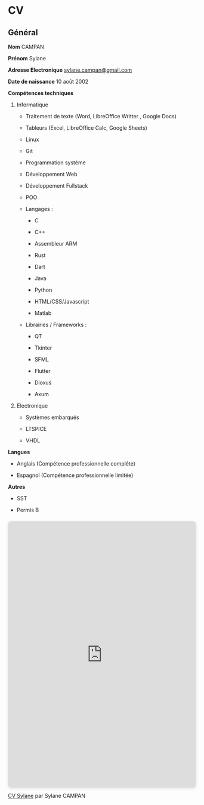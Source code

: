 # CV

<div class=cv>
    <div class="case">

## Général
    
**Nom** CAMPAN

**Prénom** Sylane

**Adresse Electronique** sylane.campan@gmail.com

**Date de naissance** 10 août 2002

**Compétences techniques**

1. Informatique

    * Traitement de texte (Word, LibreOffice Writter , Google Docs)

    * Tableurs (Excel, LibreOffice Calc, Google Sheets)

    * Linux

    * Git

    * Programmation système 

    * Développement Web

    * Développement Fullstack

    * POO

    * Langages :

        * C

        * C++

        * Assembleur ARM 

        * Rust

        * Dart

        * Java 

        * Python

        * HTML/CSS/Javascript

        * Matlab

    * Librairies / Frameworks :

        * QT

        * Tkinter 

        * SFML

        * Flutter

        * Dioxus

        * Axum

2. Electronique 

    * Systèmes embarqués 

    * LTSPICE

    * VHDL


**Langues**

* Anglais (Compétence professionnelle complête)

* Espagnol (Compétence professionnelle limitée)

**Autres** 

* SST

* Permis B


    </div>

   <div style="position: relative; width: 100%; height: 0; padding-top: 141.4286%;
 padding-bottom: 0; box-shadow: 0 2px 8px 0 rgba(63,69,81,0.16); margin-top: 1.6em; margin-bottom: 0.9em; overflow: hidden;
 border-radius: 8px; will-change: transform;">
  <iframe loading="lazy" style="position: absolute; width: 100%; height: 100%; top: 0; left: 0; border: none; padding: 0;margin: 0;"
    src="https://www.canva.com/design/DAFWIbrYYf8/9d_rVCD8uiQoNo6_ch66UQ/view?embed" allowfullscreen="allowfullscreen" allow="fullscreen">
  </iframe>
</div>
<a href="https:&#x2F;&#x2F;www.canva.com&#x2F;design&#x2F;DAFWIbrYYf8&#x2F;9d_rVCD8uiQoNo6_ch66UQ&#x2F;view?utm_content=DAFWIbrYYf8&amp;utm_campaign=designshare&amp;utm_medium=embeds&amp;utm_source=link" target="_blank" rel="noopener">CV Sylane</a> par Sylane CAMPAN
</div>

